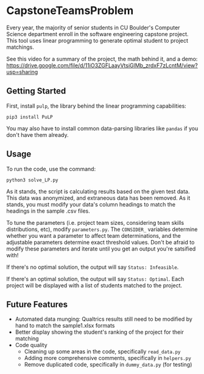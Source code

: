 # CapstoneTeamsProblem

Every year, the majority of senior students in CU Boulder's Computer Science department enroll in the software engineering capstone project. This tool uses linear programming to generate optimal student to project matchings.

See this video for a summary of the project, the math behind it, and a demo: https://drive.google.com/file/d/11iO3ZGFLaayVtsiGlMb_zrdxF7zLcntM/view?usp=sharing

## Getting Started
First, install `pulp`, the library behind the linear programming capabilities:
```
pip3 install PuLP
```

You may also have to install common data-parsing libraries like `pandas` if you don't have them already.

## Usage
To run the code, use the command:
```
python3 solve_LP.py
```

As it stands, the script is calculating results based on the given test data. This data was anonymized, and extraneous data has been removed. As it stands, you must modify your data's column headings to match the headings in the sample .csv files.

To tune the parameters (i.e. project team sizes, considering team skills distributions, etc), modify `parameters.py`. The `CONSIDER_` variables determine whether you want a parameter to affect team determinations, and the adjustable parameters determine exact threshold values. Don't be afraid to modify these parameters and iterate until you get an output you're satsified with!

If there's no optimal solution, the output will say `Status: Infeasible`.

If there's an optimal solution, the output will say `Status: Optimal`. Each project will be displayed with a list of students matched to the project.

## Future Features
- Automated data munging: Qualtrics results still need to be modified by hand to match the sample1.xlsx formats
- Better display showing the student's ranking of the project for their matching
- Code quality
    - Cleaning up some areas in the code, specifically `read_data.py`
    - Adding more comprehensive comments, specifically in `helpers.py`
    - Remove duplicated code, specifically in `dummy_data.py` (for testing)



